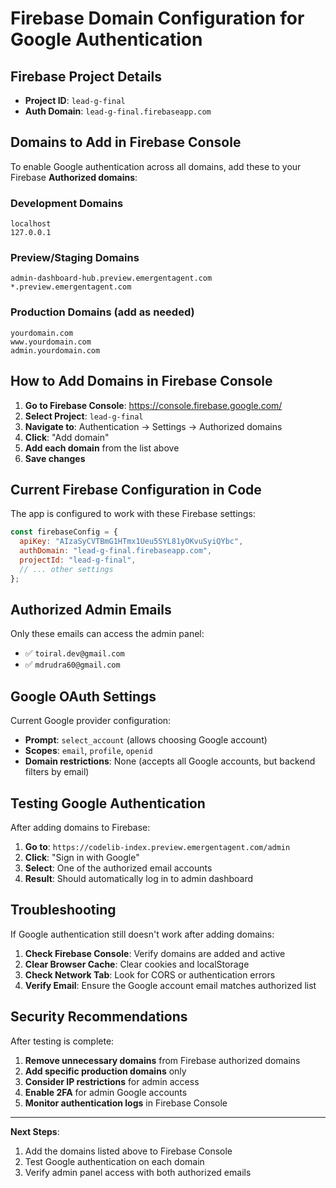 # Firebase Domain Configuration for Google Authentication

## Firebase Project Details
- **Project ID**: `lead-g-final`
- **Auth Domain**: `lead-g-final.firebaseapp.com`

## Domains to Add in Firebase Console

To enable Google authentication across all domains, add these to your Firebase **Authorized domains**:

### Development Domains
```
localhost
127.0.0.1
```

### Preview/Staging Domains  
```
admin-dashboard-hub.preview.emergentagent.com
*.preview.emergentagent.com
```

### Production Domains (add as needed)
```
yourdomain.com
www.yourdomain.com
admin.yourdomain.com
```

## How to Add Domains in Firebase Console

1. **Go to Firebase Console**: https://console.firebase.google.com/
2. **Select Project**: `lead-g-final`
3. **Navigate to**: Authentication → Settings → Authorized domains
4. **Click**: "Add domain"
5. **Add each domain** from the list above
6. **Save changes**

## Current Firebase Configuration in Code

The app is configured to work with these Firebase settings:

```javascript
const firebaseConfig = {
  apiKey: "AIzaSyCVTBmG1HTmx1Ueu5SYL81yOKvuSyiQYbc",
  authDomain: "lead-g-final.firebaseapp.com",
  projectId: "lead-g-final",
  // ... other settings
};
```

## Authorized Admin Emails

Only these emails can access the admin panel:
- ✅ `toiral.dev@gmail.com`
- ✅ `mdrudra60@gmail.com`

## Google OAuth Settings

Current Google provider configuration:
- **Prompt**: `select_account` (allows choosing Google account)
- **Scopes**: `email`, `profile`, `openid`
- **Domain restrictions**: None (accepts all Google accounts, but backend filters by email)

## Testing Google Authentication

After adding domains to Firebase:

1. **Go to**: `https://codelib-index.preview.emergentagent.com/admin`
2. **Click**: "Sign in with Google"
3. **Select**: One of the authorized email accounts
4. **Result**: Should automatically log in to admin dashboard

## Troubleshooting

If Google authentication still doesn't work after adding domains:

1. **Check Firebase Console**: Verify domains are added and active
2. **Clear Browser Cache**: Clear cookies and localStorage
3. **Check Network Tab**: Look for CORS or authentication errors
4. **Verify Email**: Ensure the Google account email matches authorized list

## Security Recommendations

After testing is complete:

1. **Remove unnecessary domains** from Firebase authorized domains
2. **Add specific production domains** only
3. **Consider IP restrictions** for admin access
4. **Enable 2FA** for admin Google accounts
5. **Monitor authentication logs** in Firebase Console

---

**Next Steps**: 
1. Add the domains listed above to Firebase Console
2. Test Google authentication on each domain
3. Verify admin panel access with both authorized emails